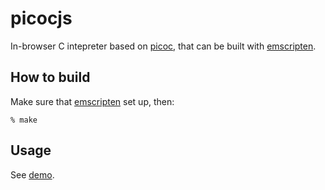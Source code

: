# picocjs
In-browser C intepreter based on [picoc](https://gitlab.com/zsaleeba/picoc), that can be built with [emscripten](https://emscripten.org/). 



## How to build

Make sure that [emscripten](https://emscripten.org/docs/getting_started/downloads.html) set up, then: 

```
% make
```

## Usage
See [demo](./demo/demo.html). 

